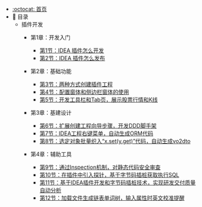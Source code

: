- [:octocat: 首页](/README)
- :memo: 目录
  - 插件开发
     - 第1章：开发入门

         - [第1节：IDEA 插件怎么开发](docs/md/idea-plugin/2021-08-27-技术调研IDEA插件怎么开发.md:10)
         - [第2节：IDEA 插件怎么发布](docs/md/idea-plugin/2021-08-29-技术实践IDEA插件怎么发布.md)
   
     - 第2章：基础功能
   
         - [第3节：两种方式创建插件工程](docs/md/idea-plugin/2021-10-18-第一节：两种方式创建插件工程.md)
         - [第4节：配置窗体和侧边栏窗体的使用](docs/md/idea-plugin/2021-11-03-第二节：配置窗体和侧边栏窗体的使用.md)
         - [第5节：开发工具栏和Tab页，展示股票行情和K线](docs/md/idea-plugin/2021-11-18-第三节：开发工具栏和Tab页展示股票行情和K线.md)
   
     - 第3章：基建设计
   
         - [第6节：扩展创建工程向导步骤，开发DDD脚手架](docs/md/idea-plugin/2021-11-24-第四节：扩展创建工程向导步骤开发DDD脚手架.md)
         - [第7节：IDEA工程右键菜单，自动生成ORM代码](docs/md/idea-plugin/2021-12-08-第五节：IDEA工程右键菜单自动生成ORM代码.md)
         - [第8节：选定对象批量织入“x.set(y.get)”代码，自动生成vo2dto](docs/md/idea-plugin/2021-12-14-第六节：以织入代码的方式自动处理vo2dto.md)
   
     - 第4章：辅助工具
       
         - [第9节：通过Inspection机制，对静态代码安全审查](docs/md/idea-plugin/2021-12-22-第7节：通过Inspection机制为静态代码安全审查.md)
         - [第10节：在插件中引入探针，基于字节码插桩获取执行SQL](docs/md/idea-plugin/2022-01-17-第8节：在插件中引入探针基于字节码插桩获取执行SQL.md)
         - [第11节：基于IDEA插件开发和字节码插桩技术，实现研发交付质量自动分析](docs/md/idea-plugin/2022-01-22-第9节：加载文件生成链表单词树输入属性时英文校准提醒.md)
         - [第12节：加载文件生成链表单词树，输入属性时英文校准提醒](docs/md/idea-plugin/2022-01-23-第10节：基于字节码插桩采集数据实现代码交付质量自动分析.md)
